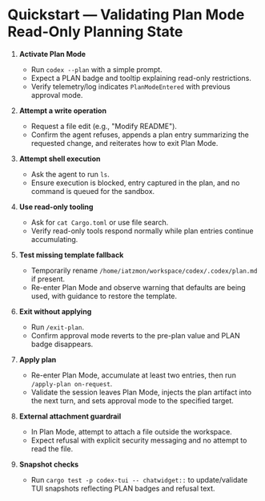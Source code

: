 # Quickstart — Validating Plan Mode Read-Only Planning State

1. **Activate Plan Mode**
   - Run `codex --plan` with a simple prompt.
   - Expect a PLAN badge and tooltip explaining read-only restrictions.
   - Verify telemetry/log indicates `PlanModeEntered` with previous approval mode.

2. **Attempt a write operation**
   - Request a file edit (e.g., "Modify README").
   - Confirm the agent refuses, appends a plan entry summarizing the requested change, and reiterates how to exit Plan Mode.

3. **Attempt shell execution**
   - Ask the agent to run `ls`.
   - Ensure execution is blocked, entry captured in the plan, and no command is queued for the sandbox.

4. **Use read-only tooling**
   - Ask for `cat Cargo.toml` or use file search.
   - Verify read-only tools respond normally while plan entries continue accumulating.

5. **Test missing template fallback**
   - Temporarily rename `/home/iatzmon/workspace/codex/.codex/plan.md` if present.
   - Re-enter Plan Mode and observe warning that defaults are being used, with guidance to restore the template.

6. **Exit without applying**
   - Run `/exit-plan`.
   - Confirm approval mode reverts to the pre-plan value and PLAN badge disappears.

7. **Apply plan**
   - Re-enter Plan Mode, accumulate at least two entries, then run `/apply-plan on-request`.
   - Validate the session leaves Plan Mode, injects the plan artifact into the next turn, and sets approval mode to the specified target.

8. **External attachment guardrail**
   - In Plan Mode, attempt to attach a file outside the workspace.
   - Expect refusal with explicit security messaging and no attempt to read the file.

9. **Snapshot checks**
   - Run `cargo test -p codex-tui -- chatwidget::` to update/validate TUI snapshots reflecting PLAN badges and refusal text.
